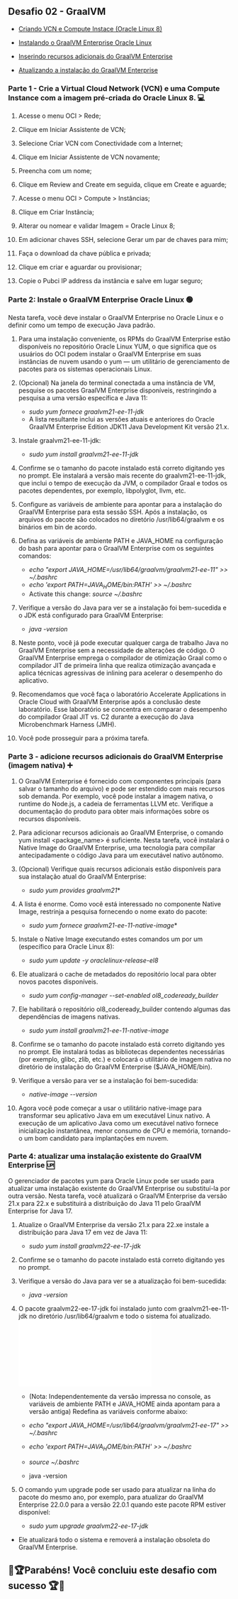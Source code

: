 ## Desafio 02 - GraalVM
- [Criando VCN e Compute Instace (Oracle Linux 8)](/README.md#passo-1---crie-a-virtual-cloud-network-vcn-e-uma-compute-instance-com-a-imagem-pré-criada-do-oracle-linux-8-)

- [Instalando o GraalVM Enterprise Oracle Linux](/README.md#passo--2-instale-o-graalvm-enterprise-oracle-linux)

- [Inserindo recursos adicionais do GraalVM Enterprise](/README.md#passo-3----adicione-recursos-adicionais-do-graalvm-enterprise-imagem-nativa)

- [Atualizando a instalação do GraalVM Enterprise](/README.md#passo-4-atualizar-uma-instalação-existente-do-graalvm-enterprise)





### Parte 1 - Crie a Virtual Cloud Network (VCN) e uma Compute Instance com a imagem pré-criada do Oracle Linux 8. 💻

1. Acesse o menu OCI > Rede; 

2. Clique em Iniciar Assistente de VCN;

3. Selecione Criar VCN com Conectividade com a Internet;

4. Clique em Iniciar Assistente de VCN novamente;

5. Preencha com um nome;

6. Clique em Review and Create em seguida, clique em Create e aguarde;

7. Acesse o menu OCI > Compute > Instâncias;

8. Clique em Criar Instância;

9. Alterar ou nomear e validar Imagem = Oracle Linux 8;

10. Em adicionar chaves SSH, selecione Gerar um par de chaves para mim;

11. Faça o download da chave pública e privada;

12. Clique em criar e aguardar ou provisionar; 

13. Copie o Pubci IP address da instância e salve em lugar seguro;



### Parte  2: Instale o GraalVM Enterprise Oracle Linux 🟢
Nesta tarefa, você deve instalar o GraalVM Enterprise no Oracle Linux e o definir como um tempo de execução Java padrão.

1. Para uma instalação conveniente, os RPMs do GraalVM Enterprise estão disponíveis no repositório Oracle Linux YUM, o que significa que os usuários do OCI podem instalar o GraalVM Enterprise em suas instâncias de nuvem usando o yum — um utilitário de gerenciamento de pacotes para os sistemas operacionais Linux.

2. (Opcional) Na janela do terminal conectada a uma instância de VM, pesquise os pacotes GraalVM Enterprise disponíveis, restringindo a pesquisa a uma versão específica e Java 11:
    - *sudo yum fornece graalvm21-ee-11-jdk*
    - A lista resultante inclui as versões atuais e anteriores do Oracle GraalVM Enterprise Edition JDK11 Java Development Kit versão 21.x.

3. Instale graalvm21-ee-11-jdk:
    - *sudo yum install graalvm21-ee-11-jdk*

4. Confirme se o tamanho do pacote instalado está correto digitando yes no prompt. Ele instalará a versão mais recente do graalvm21-ee-11-jdk, que inclui o tempo de execução da JVM, o compilador Graal e todos os pacotes dependentes, por exemplo, libpolyglot, llvm, etc.

5. Configure as variáveis de ambiente para apontar para a instalação do GraalVM Enterprise para esta sessão SSH. Após a instalação, os arquivos do pacote são colocados no diretório /usr/lib64/graalvm e os binários em bin de acordo.

6. Defina as variáveis de ambiente PATH e JAVA_HOME na configuração do bash para apontar para o GraalVM Enterprise com os seguintes comandos:
    - *echo "export JAVA_HOME=/usr/lib64/graalvm/graalvm21-ee-11" >> ~/.bashrc*
    - *echo 'export PATH=$JAVA_HOME/bin:$PATH' >> ~/.bashrc*
    - Activate this change: *source ~/.bashrc*

7. Verifique a versão do Java para ver se a instalação foi bem-sucedida e o JDK está configurado para GraalVM Enterprise:
    - *java -version*

8. Neste ponto, você já pode executar qualquer carga de trabalho Java no GraalVM Enterprise sem a necessidade de alterações de código. O GraalVM Enterprise emprega o compilador de otimização Graal como o compilador JIT de primeira linha que realiza otimização avançada e aplica técnicas agressivas de inlining para acelerar o desempenho do aplicativo.

9. Recomendamos que você faça o laboratório Accelerate Applications in Oracle Cloud with GraalVM Enterprise após a conclusão deste laboratório. Esse laboratório se concentra em comparar o desempenho do compilador Graal JIT vs. C2 durante a execução do Java Microbenchmark Harness (JMH).

10. Você pode prosseguir para a próxima tarefa.



### Parte 3 -  adicione recursos adicionais do GraalVM Enterprise (imagem nativa) ➕

1. O GraalVM Enterprise é fornecido com componentes principais (para salvar o tamanho do arquivo) e pode ser estendido com mais recursos sob demanda. Por exemplo, você pode instalar a imagem nativa, o runtime do Node.js, a cadeia de ferramentas LLVM etc. Verifique a documentação do produto para obter mais informações sobre os recursos disponíveis.

2. Para adicionar recursos adicionais ao GraalVM Enterprise, o comando yum install <package_name> é suficiente. Nesta tarefa, você instalará o Native Image do GraalVM Enterprise, uma tecnologia para compilar antecipadamente o código Java para um executável nativo autônomo.

3. (Opcional) Verifique quais recursos adicionais estão disponíveis para sua instalação atual do GraalVM Enterprise:
    - *sudo yum provides graalvm21**


4. A lista é enorme. Como você está interessado no componente Native Image, restrinja a pesquisa fornecendo o nome exato do pacote:

    - *sudo yum fornece graalvm21-ee-11-native-image**


5. Instale o Native Image executando estes comandos um por um (específico para Oracle Linux 8):
    - *sudo yum update -y oraclelinux-release-el8*


6. Ele atualizará o cache de metadados do repositório local para obter novos pacotes disponíveis.
    - *sudo yum config-manager --set-enabled ol8_codeready_builder*

7. Ele habilitará o repositório ol8_codeready_builder contendo algumas das dependências de imagens nativas.
    - *sudo yum install graalvm21-ee-11-native-image*

8. Confirme se o tamanho do pacote instalado está correto digitando yes no prompt. Ele instalará todas as bibliotecas dependentes necessárias (por exemplo, glibc, zlib, etc.) e colocará o utilitário de imagem nativa no diretório de instalação do GraalVM Enterprise ($JAVA_HOME/bin).

9. Verifique a versão para ver se a instalação foi bem-sucedida:
    - *native-image --version*

10. Agora você pode começar a usar o utilitário native-image para transformar seu aplicativo Java em um executável Linux nativo. A execução de um aplicativo Java como um executável nativo fornece inicialização instantânea, menor consumo de CPU e memória, tornando-o um bom candidato para implantações em nuvem.

### Parte 4: atualizar uma instalação existente do GraalVM Enterprise 🆙

O gerenciador de pacotes yum para Oracle Linux pode ser usado para atualizar uma instalação existente do GraalVM Enterprise ou substituí-la por outra versão. Nesta tarefa, você atualizará o GraalVM Enterprise da versão 21.x para 22.x e substituirá a distribuição do Java 11 pelo GraalVM Enterprise for Java 17.

1. Atualize o GraalVM Enterprise da versão 21.x para 22.xe instale a distribuição para Java 17 em vez de Java 11:
    - *sudo yum install graalvm22-ee-17-jdk*

2. Confirme se o tamanho do pacote instalado está correto digitando yes no prompt.

3. Verifique a versão do Java para ver se a atualização foi bem-sucedida:
    - *java -version*

4. O pacote graalvm22-ee-17-jdk foi instalado junto com graalvm21-ee-11-jdk no diretório /usr/lib64/graalvm e todo o sistema foi atualizado. 
![](link.img)
    - (Nota: Independentemente da versão impressa no console, as variáveis de ambiente PATH e JAVA_HOME ainda apontam para a versão antiga) Redefina as variáveis conforme  abaixo:

    - *echo "export JAVA_HOME=/usr/lib64/graalvm/graalvm21-ee-17" >> ~/.bashrc*

    - *echo 'export PATH=$JAVA_HOME/bin:$PATH' >> ~/.bashrc*

    - *source ~/.bashrc*

    - java -version
    
    
5. O comando yum upgrade pode ser usado para atualizar na linha do pacote do mesmo ano, por exemplo, para atualizar do GraalVM Enterprise 22.0.0 para a versão 22.0.1 quando este pacote RPM estiver disponível:
    - *sudo yum upgrade graalvm22-ee-17-jdk*
* Ele atualizará todo o sistema e removerá a instalação obsoleta do GraalVM Enterprise.

## 🎊🏆Parabéns! Você concluiu este desafio com sucesso 🏆🎊
